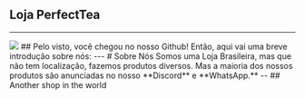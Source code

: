 ## Loja PerfectTea
---
<img src="58 Sem Título_20251005180126.png">
## Pelo visto, você chegou no nosso Github!
Então, aqui vai uma breve introdução sobre nós:
---
# Sobre Nós
Somos uma Loja Brasileira, mas que não tem localização, fazemos produtos diversos. Mas a maioria dos nossos produtos são anunciadas no nosso **Discord** e **WhatsApp.**
--
## Another shop in the world
